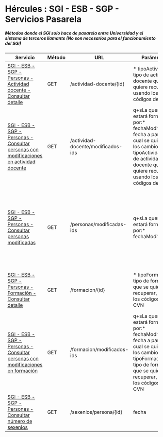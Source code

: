 # Hércules : SGI \- ESB \- SGP \- Servicios Pasarela



##### Métodos donde el SGI solo hace de pasarela entre Universidad y el sistema de terceros llamante (No son necesarios para el funcionamiento del SGI)







| Servicio | Método | URL | Parámetros | Respuesta | Descripción |
| --- | --- | --- | --- | --- | --- |
| [SGI \- ESB \- SGP \- Personas \- Actividad docente \- Consultar detalle](/confluence/display/HERCULES/SGI+-+ESB+-+SGP+-+Personas+-+Actividad+docente+-+Consultar+detalle "/confluence/display/HERCULES/SGI+-+ESB+-+SGP+-+Personas+-+Actividad+docente+-+Consultar+detalle") | GET | /actividad\-docente/{id} | * tipoActividad: tipo de actividad docente que se quiere recuperar, usando los códigos de CVN | Lista\[Actividad docente (del tipo solicitado)]Ver entidades en [https://confluence.um.es/confluence/display/HERCULES/Actividad\+docente\+\-\+CVN](https://confluence.um.es/confluence/display/HERCULES/Actividad+docente+-+CVN "https://confluence.um.es/confluence/display/HERCULES/Actividad+docente+-+CVN") | Detalle sobre los datos de la Actividad Docente, dependiendo del ID de la persona y el tipo de actividad.Ejemplo:* actividad\-docente/23019512?tipoActividad\="030\.040\.000\.000" |
| [SGI \- ESB \- SGP \- Personas \- Consultar personas con modificaciones en actividad docente](/confluence/display/HERCULES/SGI+-+ESB+-+SGP+-+Personas+-+Consultar+personas+con+modificaciones+en+actividad+docente "/confluence/display/HERCULES/SGI+-+ESB+-+SGP+-+Personas+-+Consultar+personas+con+modificaciones+en+actividad+docente") | GET | /actividad\-docente/modificados\-ids | q\+sLa query estará formada por:* fechaModificacion: fecha a partir de la cual se quieren ver los cambios * tipoActividad: tipo de actividad docente que se quiere recuperar, usando los códigos de CVN | Lista\[String] | Listado de identificadores de las personas que han tenido modificaciones en la actividad docente.Ejemplo:* actividad\-docente/modificados\-ids?q\=fechaModificacion\=ge\="2022\-01\-01T00:00:00Z";tipoActividad\="030\.040\.000\.000" |
| [SGI \- ESB \- SGP \- Personas \- Consultar personas modificadas](/confluence/display/HERCULES/SGI+-+ESB+-+SGP+-+Personas+-+Consultar+personas+modificadas "/confluence/display/HERCULES/SGI+-+ESB+-+SGP+-+Personas+-+Consultar+personas+modificadas") | GET | /personas/modificadas\-ids | q\+sLa query estará formada por:* fechaModificacion | Lista\[String] | Listado de los identificadores de personas que han sufrido cambios en los datos identificativos (nombre, apellidos, sexo, número de documento y tipo de documento) y/o en los datos personales (fecha de nacimiento, país de nacimiento, comunidad autónoma de nacimiento y ciudad de nacimiento) y/o en datos de contacto (país de contacto, comunidad autónoma de contacto, provincia de contacto, ciudad de contacto, dirección de contacto, código postal, listado de teléfonos y listado de emails) y/o en la fotografía a partir de la fecha de modificación pasada por parámetro y/o en los sexenios. |
| [SGI \- ESB \- SGP \- Personas \- Formación \- Consultar detalle](https://confluence.um.es/confluence/pages/viewpage.action?pageId=597853222 "/confluence/pages/viewpage.action?pageId=597853222") | GET | /formacion/{id} | * tipoFormacion: tipo de formación que se quiere recuperar, usando los códigos de CVN | Lista\[Formación (del tipo solicitado)]Ver entidades en [https://confluence.um.es/confluence/pages/viewpage.action?pageId\=397534658](https://confluence.um.es/confluence/pages/viewpage.action?pageId=397534658 "https://confluence.um.es/confluence/pages/viewpage.action?pageId=397534658") | Detalle sobre los datos de la Formación Recibida, dependiendo del ID de la persona y el tipo de formación.Ejemplo:* /formacion/22468643?tipoFormacion\="020\.050\.000\.000" |
| [SGI \- ESB \- SGP \- Personas \- Consultar personas con modificaciones en formación](https://confluence.um.es/confluence/pages/viewpage.action?pageId=597853218 "/confluence/pages/viewpage.action?pageId=597853218") | GET | /formacion/modificados\-ids | q\+sLa query estará formada por:* fechaModificacion: fecha a partir de la cual se quieren ver los cambios * tipoFormacion: tipo de formación que se quiere recuperar, usando los códigos de CVN | Lista\[String] | Listado de identificadores de las personas que han tenido modificaciones en formación realizada.Ejemplo:* /formacion/modificados\-ids?q\=fechaModificacion\=ge\="2022\-01\-01T00:00:00Z";tipoFormacion\="020\.010\.020\.000" |
| [SGI \- ESB \- SGP \- Personas \- Consultar número de sexenios](https://confluence.um.es/confluence/pages/viewpage.action?pageId=597853220 "/confluence/pages/viewpage.action?pageId=597853220") | GET | /sexenios/persona/{id} | fecha | [Sexenio](https://confluence.um.es/confluence/display/HERCULES/SGI+-+ESB+-+SGP#SGIESBSGP-Sexenio "https://confluence.um.es/confluence/display/HERCULES/SGI+-+ESB+-+SGP#SGIESBSGP-Sexenio") | Devuelve el número de sexenios de la persona. Si se le pasa el parámetro de la fecha devuelve el número de sexenios en esa fecha, sino se devuelve el número de sexenios a la fecha actual.Ejemplo:* fecha\="2021\-08\-18T22:00:00Z" |




